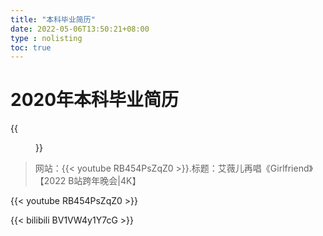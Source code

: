 ```yaml
---
title: "本科毕业简历"
date: 2022-05-06T13:50:21+08:00
type : nolisting
toc: true
---
```

# 2020年本科毕业简历

<div class="row">
<div class="col-12 col-md-12 col-lg-12 item">
{{<figure src="/image/简历/孟维琦简历(本科).png">}}
</div>
</div>

>网站：{{< youtube RB454PsZqZ0 >}}.标题：艾薇儿再唱《Girlfriend》【2022 B站跨年晚会|4K】

{{< youtube RB454PsZqZ0 >}}

{{< bilibili BV1VW4y1Y7cG >}}

